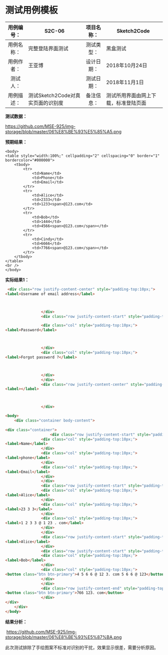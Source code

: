 # 测试用例模板



| 用例编号： | S2C-06 | 项目名称： | Sketch2Code |
| :--------: | ---- | :--------: | ---- |
| 用例名称： | 完整登陆界面测试 | 测试类型： | 黑盒测试 |
| 用例作者： | 王亚博 | 设计日期： | 2018年10月24日 |
|  测试人：  |  | 测试日期： | 2018年11月1日 |
| 用例描述： | 测试Sketch2Code对真实页面的识别度 |备注信息：|测试所用界面由网上下载，标准登陆页面|

**测试数据：**

https://github.com/MSE-925/img-storage/blob/master/06%E8%BE%93%E5%85%A5.png

**预期结果：**

```
<body>
<table style="width:100%;" cellpadding="2" cellspacing="0" border="1" bordercolor="#000000">
	<tbody>
		<tr>
			<td>Name</td>
			<td>Phone</td>
			<td>Email</td>
		</tr>
		<tr>
			<td>Alice</td>
			<td>2333</td>
			<td>1233<span>@123.com</td>
		</tr>
		<tr>
			<td>Bob</td>
			<td>1444</td>
			<td>4566<span>@123.com</span></td>
		</tr>
		<tr>
			<td>Cindy</td>
			<td>6666</td>
			<td>7766<span>@123.com</span></td>
		</tr>
	</tbody>
</table>
<br />
</body>
```

**实际结果1：**

```HTML
 <div class="row justify-content-center" style="padding-top:10px;">
<label>Username of email address</label>



                </div>
                <div class="row justify-content-start" style="padding-top:10px;">

                <div class="col" style="padding-top:10px;">
<label>Password</label>



                </div>
                <div class="col" style="padding-top:10px;">
<label>Forgot password ?</label>



                </div>
                </div>
                <div class="row justify-content-center" style="padding-top:10px;">
<label></label>



                </div>


```

```HTML
<body>
    <div class="container body-content">
      
<div class="container">
                    <div class="row justify-content-start" style="padding-top:10px;">
                <div class="col" style="padding-top:10px;">
<label>Name</label>
                </div>
                <div class="col" style="padding-top:10px;">
<label>phone</label>
                </div>
                <div class="col" style="padding-top:10px;">
<label>Email</label>
                </div>
                </div>
                <div class="row justify-content-start" style="padding-top:10px;">
                <div class="col" style="padding-top:10px;">
<label>Alice</label>
                </div>
                <div class="col" style="padding-top:10px;">
<label>23 3 3</label>
                </div>
                <div class="col" style="padding-top:10px;">
<label>1 2 3 3 @ 1 23 . com</label>
                </div>
                </div>
                <div class="row justify-content-start" style="padding-top:10px;">
<label>Alice</label>
                </div>
                <div class="row justify-content-start" style="padding-top:10px;">
                <div class="col" style="padding-top:10px;">
<label>Bob</label>
                </div>
                <div class="col" style="padding-top:10px;">
<button class="btn btn-primary">4 5 6 6 @ 12 3. com 5 6 6 @ 123</button>
                </div>
                </div>
                <div class="row justify-content-end" style="padding-top:10px;">
<button class="btn btn-primary">766 123. com</button>
                </div>
</div>
    </div>
</body>
```

**结果分析：**

​	https://github.com/MSE-925/img-storage/blob/master/06%E8%BE%93%E5%87%BA.png

​	此次测试排除了手绘图案不标准对识别的干扰，效果显示很差，需要分析原因。

